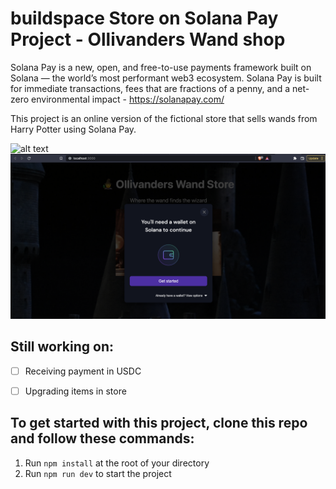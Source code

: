# buildspace Store on Solana Pay Project - Ollivanders Wand shop
Solana Pay is a new, open, and free-to-use payments framework built on Solana — the world’s most performant web3 ecosystem. Solana Pay is built for immediate transactions, fees that are fractions of a penny, and a net-zero environmental impact - https://solanapay.com/

This project is an online version of the fictional store that sells wands from Harry Potter using Solana Pay.

![alt text](./public/p1.png)
![alt text](./public/p2.png)

## Still working on:
- [ ] Receiving payment in USDC
- [ ] Upgrading items in store


## To get started with this project, clone this repo and follow these commands:

1. Run `npm install` at the root of your directory
2. Run `npm run dev` to start the project


